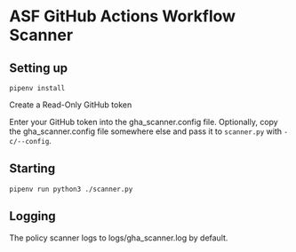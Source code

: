 # ASF GitHub Actions Workflow Scanner

## Setting up
`pipenv install`

Create a Read-Only GitHub token

Enter your GitHub token into the gha_scanner.config file.
Optionally, copy the gha_scanner.config file somewhere else
and pass it to `scanner.py` with `-c/--config`.


## Starting
`pipenv run python3 ./scanner.py`

## Logging

The policy scanner logs to logs/gha_scanner.log by default.
